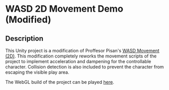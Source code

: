 # WASD 2D Movement Demo (Modified)

## Description
This Unity project is a modification of Proffesor Pisan's [WASD Movement (2D)](https://github.com/t4guw/100-Unity-Mechanics-for-Programmers/tree/master/programs/wasd_movement_2d). This modification completely reworks the movement scripts of the project to implement acceleration and dampening for the controllable character. Collision detection is also included to prevent the character from escaping the visible play area.

The WebGL build of the project can be played [here](https://ringman3640.github.io/unity-wasd-2d-movement-demo/WebGL%20Build/).
